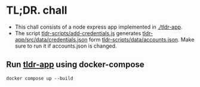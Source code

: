 # TL;DR. chall

- This chall consists of a node express app implemented in [./tldr-app](./tldr-app).
- The script [tldr-scripts/add-credentials.js](./tldr-scripts/add-credentials.js)
  generates [tldr-app/src/data/credentials.json](./tldr-app/src/data/credentials.json)
  form [tldr-scripts/data/accounts.json](./tldr-scripts/data/accounts.json). Make sure to run it if accounts.json is
  changed.

## Run [tldr-app](./tldr-app/) using docker-compose

```
docker compose up --build
```
